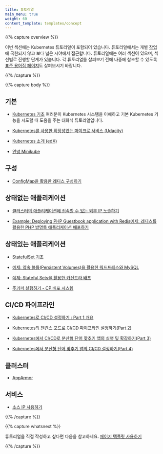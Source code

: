 ```yaml
---
title: 튜토리얼
main_menu: true
weight: 60
content_template: templates/concept
---
```


{{% capture overview %}}

이번 섹션에는 Kubernetes 튜토리얼이 포함되어 있습니다. 튜토리얼에서는 개별 [작업](/docs/tasks/)에 국한되지 않고 보다 넓은 시야에서 접근합니다. 튜토리얼에는 여러 섹션이 있으며, 섹션별로 진행할 단계가 있습니다. 각 튜토리얼를 살펴보기 전에 나중에 참조할 수 있도록 [표준 용어집 페이지](/docs/reference/glossary/)도 살펴보시기 바랍니다. 

{{% /capture %}}

{{% capture body %}}

## 기본

* [Kubernetes 기초](/docs/tutorials/kubernetes-basics/) 여러분이 Kubernetes 시스템을 이해하고 기본 Kubernetes 기능을 시도할 때 도움을 주는 대화식 튜토리얼입니다.

* [Kubernetes를 사용한 확장성있는 마이크로 서비스 (Udacity)](https://www.udacity.com/course/scalable-microservices-with-kubernetes--ud615)

* [Kubernetes 소개 (edX)](https://www.edx.org/course/introduction-kubernetes-linuxfoundationx-lfs158x#)

* [안녕 Minikube](/docs/tutorials/hello-minikube/)

## 구성

* [ConfigMap을 활용한 레디스 구성하기](/docs/tutorials/configuration/configure-redis-using-configmap/)

## 상태없는 애플리케이션

* [클러스터의 애플리케이션에 접속할 수 있는 외부 IP 노출하기](/docs/tutorials/stateless-application/expose-external-ip-address/)

* [Example: Deploying PHP Guestbook application with Redis예제: 레디스를 활용한 PHP 방명록 애플리케이션 배포하기](/docs/tutorials/stateless-application/guestbook/)

## 상태있는 애플리케이션

* [StatefulSet 기초](/docs/tutorials/stateful-application/basic-stateful-set/)

* [예제: 영속 볼륨(Persistent Volumes)을 활용한 워드프레스와 MySQL](/docs/tutorials/stateful-application/mysql-wordpress-persistent-volume/)

* [예제: Stateful Sets을 활용한 카산드라 배포](/docs/tutorials/stateful-application/cassandra/)

* [주키퍼 실행하기 - CP 배포 시스템](/docs/tutorials/stateful-application/zookeeper/)

## CI/CD 파이프라인

* [Kubernetes로 CI/CD 설정하기 : Part 1 개요](https://www.linux.com/blog/learn/chapter/Intro-to-Kubernetes/2017/5/set-cicd-pipeline-kubernetes-part-1-overview)

* [Kubernetes의 젠킨스 포드로 CI/CD 파이프라인 설정하기(Part 2)](https://www.linux.com/blog/learn/chapter/Intro-to-Kubernetes/2017/6/set-cicd-pipeline-jenkins-pod-kubernetes-part-2)

* [Kubernetes에서 CI/CD로 분산형 단어 맞추기 앱의 실행 및 확장하기(Part 3)](https://www.linux.com/blog/learn/chapter/intro-to-kubernetes/2017/6/run-and-scale-distributed-crossword-puzzle-app-cicd-kubernetes-part-3)

* [Kubernetes에서 분산형 단어 맞추기 앱의 CI/CD 설정하기(Part 4)](https://www.linux.com/blog/learn/chapter/intro-to-kubernetes/2017/6/set-cicd-distributed-crossword-puzzle-app-kubernetes-part-4)

## 클러스터

* [AppArmor](/docs/tutorials/clusters/apparmor/)

## 서비스

* [소스 IP 사용하기](/docs/tutorials/services/source-ip/)

{{% /capture %}}

{{% capture whatsnext %}}

튜토리얼을 직접 작성하고 싶다면 다음을 참고하세요.
[페이지 템플릿 사용하기](/docs/home/contribute/page-templates/)

{{% /capture %}}
